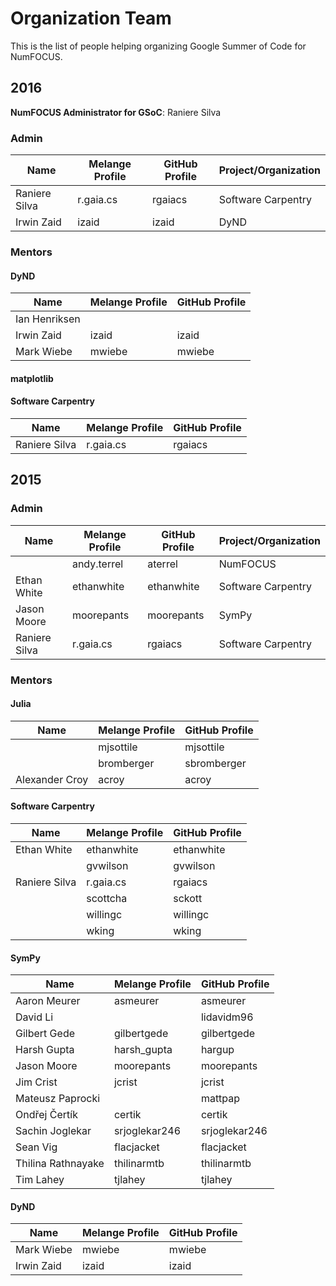 # Organization Team

This is the list of people helping
organizing Google Summer of Code for NumFOCUS.

## 2016

**NumFOCUS Administrator for GSoC**: Raniere Silva

### Admin

| Name            | Melange Profile | GitHub Profile | Project/Organization |
|-----------------|-----------------|----------------|----------------------|
| Raniere Silva   | r.gaia.cs       | rgaiacs        | Software Carpentry   |
| Irwin Zaid      | izaid           | izaid          | DyND                 |

### Mentors

#### DyND

| Name               | Melange Profile | GitHub Profile |
|--------------------|-----------------|----------------|
| Ian Henriksen      |                 |                |
| Irwin Zaid         | izaid           | izaid          |
| Mark Wiebe         | mwiebe          | mwiebe         |

#### matplotlib

#### Software Carpentry

| Name            | Melange Profile | GitHub Profile |
|-----------------|-----------------|----------------|
| Raniere Silva   | r.gaia.cs       | rgaiacs        |

## 2015

### Admin

| Name            | Melange Profile | GitHub Profile | Project/Organization |
|-----------------|-----------------|----------------|----------------------|
|                 | andy.terrel     | aterrel        | NumFOCUS             |
| Ethan White     | ethanwhite      | ethanwhite     | Software Carpentry   |
| Jason Moore     | moorepants      | moorepants     | SymPy                |
| Raniere Silva   | r.gaia.cs       | rgaiacs        | Software Carpentry   |

### Mentors

#### Julia

| Name            | Melange Profile | GitHub Profile |
|-----------------|-----------------|----------------|
|                 | mjsottile       | mjsottile      |
|                 | bromberger      | sbromberger    |
| Alexander Croy  | acroy           | acroy          |

#### Software Carpentry

| Name            | Melange Profile | GitHub Profile |
|-----------------|-----------------|----------------|
| Ethan White     | ethanwhite      | ethanwhite     |
|                 | gvwilson        | gvwilson       |
| Raniere Silva   | r.gaia.cs       | rgaiacs        |
|                 | scottcha        | sckott         |
|                 | willingc        | willingc       |
|                 | wking           | wking          |

#### SymPy

| Name               | Melange Profile | GitHub Profile |
|--------------------|-----------------|----------------|
| Aaron Meurer       | asmeurer        | asmeurer       |
| David Li           |                 | lidavidm96     |
| Gilbert Gede       | gilbertgede     | gilbertgede    |
| Harsh Gupta        | harsh_gupta     | hargup         |
| Jason Moore        | moorepants      | moorepants     |
| Jim Crist          | jcrist          | jcrist         |
| Mateusz Paprocki   |                 | mattpap        |
| Ondřej Čertík      | certik          | certik         |
| Sachin Joglekar    | srjoglekar246   | srjoglekar246  |
| Sean Vig           | flacjacket      | flacjacket     |
| Thilina Rathnayake | thilinarmtb     | thilinarmtb    |
| Tim Lahey          | tjlahey         | tjlahey        |

#### DyND

| Name               | Melange Profile | GitHub Profile |
|--------------------|-----------------|----------------|
| Mark Wiebe         | mwiebe          | mwiebe         |
| Irwin Zaid         | izaid           | izaid          |
